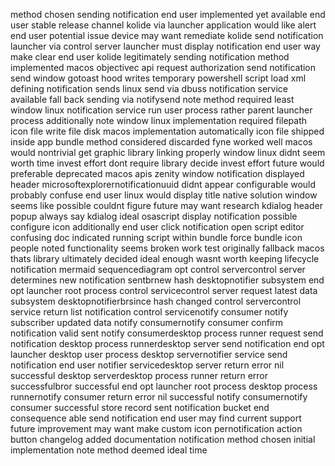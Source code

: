 method chosen sending notification end user implemented yet available end user stable release channel kolide via launcher application would like alert end user potential issue device may want remediate kolide send notification launcher via control server launcher must display notification end user way make clear end user kolide legitimately sending notification method implemented macos objectivec api request authorization send notification send window gotoast hood writes temporary powershell script load xml defining notification sends linux send via dbuss notification service available fall back sending via notifysend note method required least window linux notification service run user process rather parent launcher process additionally note window linux implementation required filepath icon file write file disk macos implementation automatically icon file shipped inside app bundle method considered discarded fyne worked well macos would nontrivial get graphic library linking properly window linux didnt seem worth time invest effort dont require library decide invest effort future would preferable deprecated macos apis zenity window notification displayed header microsoftexplorernotificationuuid didnt appear configurable would probably confuse end user linux would display title native solution window seems like possible couldnt figure future may want research kdialog header popup always say kdialog ideal osascript display notification possible configure icon additionally end user click notification open script editor confusing doc indicated running script within bundle force bundle icon people noted functionality seems broken work test originally fallback macos thats library ultimately decided ideal enough wasnt worth keeping lifecycle notification mermaid sequencediagram opt control servercontrol server determines new notification sentbrnew hash desktopnotifier subsystem end opt launcher root process control servicecontrol server request latest data subsystem desktopnotifierbrsince hash changed control servercontrol service return list notification control servicenotify consumer notify subscriber updated data notify consumernotify consumer confirm notification valid sent notify consumerdesktop process runner request send notification desktop process runnerdesktop server send notification end opt launcher desktop user process desktop servernotifier service send notification end user notifier servicedesktop server return error nil successful desktop serverdesktop process runner return error successfulbror successful end opt launcher root process desktop process runnernotify consumer return error nil successful notify consumernotify consumer successful store record sent notification bucket end consequence able send notification end user may find current support future improvement may want make custom icon pernotification action button changelog added documentation notification method chosen initial implementation note method deemed ideal time
